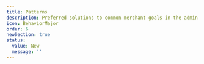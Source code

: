 ```yaml
---
title: Patterns
description: Preferred solutions to common merchant goals in the admin.
icon: BehaviorMajor
order: 6
newSection: true
status:
  value: New
  message: ''
---
```

